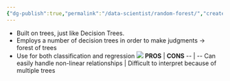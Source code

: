 ```yaml
---
{"dg-publish":true,"permalink":"/data-scientist/random-forest/","created":"2023-11-10T13:12:40.488-05:00","updated":"2024-03-02T09:00:37.865-05:00"}
---
```



- Built on trees, just like Decision Trees.
- Employs a number of decision trees in order to make judgments $\rightarrow$ forest of trees
- Use for both classification and regression
![](https://i.imgur.com/H6MmMOs.png)
**PROS** | **CONS**
-- | --
Can easily handle non-linear relationships | Difficult to interpret because of multiple trees


